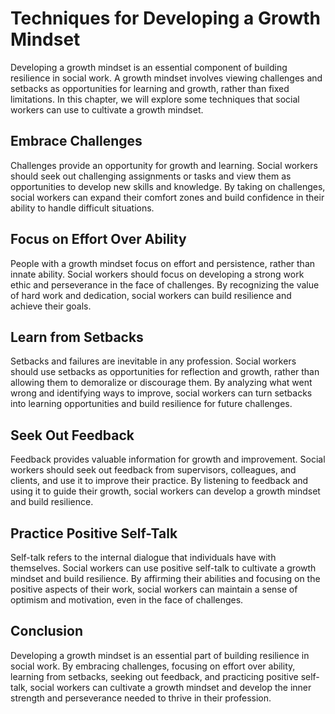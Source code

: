 Techniques for Developing a Growth Mindset
=================================================================================================

Developing a growth mindset is an essential component of building resilience in social work. A growth mindset involves viewing challenges and setbacks as opportunities for learning and growth, rather than fixed limitations. In this chapter, we will explore some techniques that social workers can use to cultivate a growth mindset.

Embrace Challenges
------------------

Challenges provide an opportunity for growth and learning. Social workers should seek out challenging assignments or tasks and view them as opportunities to develop new skills and knowledge. By taking on challenges, social workers can expand their comfort zones and build confidence in their ability to handle difficult situations.

Focus on Effort Over Ability
----------------------------

People with a growth mindset focus on effort and persistence, rather than innate ability. Social workers should focus on developing a strong work ethic and perseverance in the face of challenges. By recognizing the value of hard work and dedication, social workers can build resilience and achieve their goals.

Learn from Setbacks
-------------------

Setbacks and failures are inevitable in any profession. Social workers should use setbacks as opportunities for reflection and growth, rather than allowing them to demoralize or discourage them. By analyzing what went wrong and identifying ways to improve, social workers can turn setbacks into learning opportunities and build resilience for future challenges.

Seek Out Feedback
-----------------

Feedback provides valuable information for growth and improvement. Social workers should seek out feedback from supervisors, colleagues, and clients, and use it to improve their practice. By listening to feedback and using it to guide their growth, social workers can develop a growth mindset and build resilience.

Practice Positive Self-Talk
---------------------------

Self-talk refers to the internal dialogue that individuals have with themselves. Social workers can use positive self-talk to cultivate a growth mindset and build resilience. By affirming their abilities and focusing on the positive aspects of their work, social workers can maintain a sense of optimism and motivation, even in the face of challenges.

Conclusion
----------

Developing a growth mindset is an essential part of building resilience in social work. By embracing challenges, focusing on effort over ability, learning from setbacks, seeking out feedback, and practicing positive self-talk, social workers can cultivate a growth mindset and develop the inner strength and perseverance needed to thrive in their profession.
